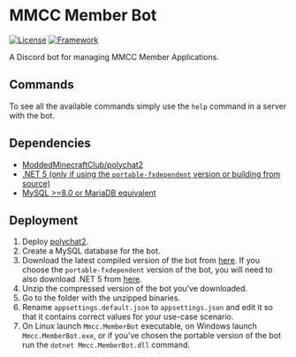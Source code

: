 # MMCC Member Bot
[![License](https://img.shields.io/badge/license-GPL--3.0-blue?style=flat-square)](https://github.com/ModdedMinecraftClub/mmcc-member-bot/blob/master/LICENSE)
[![Framework](https://img.shields.io/badge/framework-.NET%205-blueviolet?style=flat-square)](https://dotnet.microsoft.com/download)

A Discord bot for managing MMCC Member Applications.

## Commands

To see all the available commands simply use the `help` command in a server with the bot.

## Dependencies

- [ModdedMinecraftClub/polychat2](https://github.com/ModdedMinecraftClub/polychat)
- [.NET 5 (only if using the `portable-fxdependent` version or building from source)](https://dotnet.microsoft.com/download)
- [MySQL >=8.0 or MariaDB equivalent](https://www.mysql.com/)

## Deployment

1. Deploy [polychat2](https://github.com/ModdedMinecraftClub/polychat2).
2. Create a MySQL database for the bot.
3. Download the latest compiled version of the bot from [here](https://github.com/ModdedMinecraftClub/Mmcc.MemberBot/releases). If you choose the `portable-fxdependent` version of the bot, you will need to also download .NET 5 from [here](https://dotnet.microsoft.com/download).
4. Unzip the compressed version of the bot you've downloaded.
5. Go to the folder with the unzipped binaries.
6. Rename `appsettings.default.json` to `appsettings.json` and edit it so that it contains correct values for your use-case scenario.
7. On Linux launch `Mmcc.MemberBot` executable, on Windows launch `Mmcc.MemberBot.exe`, or if you've chosen the portable version of the bot run the `dotnet Mmcc.MemberBot.dll` command.

